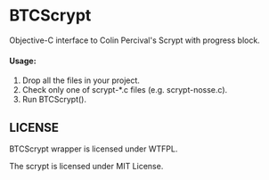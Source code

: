 BTCScrypt
=========

Objective-C interface to Colin Percival's Scrypt with progress block.

#### Usage:

1. Drop all the files in your project.
2. Check only one of scrypt-*.c files (e.g. scrypt-nosse.c).
3. Run BTCScrypt().

LICENSE
-------

BTCScrypt wrapper is licensed under WTFPL.

The scrypt is licensed under MIT License.
